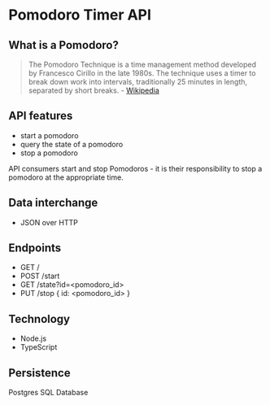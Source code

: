 # Pomodoro Timer API

## What is a Pomodoro?

> The Pomodoro Technique is a time management method developed by Francesco Cirillo in the late 1980s. The technique uses a timer to break down work into intervals, traditionally 25 minutes in length, separated by short breaks. - [Wikipedia](https://en.wikipedia.org/wiki/Pomodoro_Technique)

## API features

- start a pomodoro
- query the state of a pomodoro
- stop a pomodoro

API consumers start and stop Pomodoros - it is their responsibility to stop a pomodoro at the appropriate time.

## Data interchange

- JSON over HTTP

## Endpoints

- GET /
- POST /start
- GET /state?id=<pomodoro_id>
- PUT /stop
  { id: <pomodoro_id> }

## Technology

- Node.js
- TypeScript

## Persistence

Postgres SQL Database
